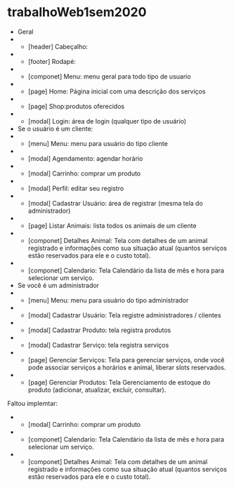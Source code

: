 # trabalhoWeb1sem2020
- Geral
- - [header] Cabeçalho: 
- - [footer] Rodapé:
- - [componet] Menu: menu geral para todo tipo de usuario
- - [page] Home: Página inicial com uma descrição dos serviços 
- - [page] Shop:produtos oferecidos
- - [modal] Login: área de login (qualquer tipo de usuário)
- Se o usuário é um cliente:
- - [menu] Menu: menu para usuário do tipo cliente
- - [modal] Agendamento: agendar horário
- - [modal] Carrinho: comprar um produto
- - [modal] Perfil: editar seu registro 
- - [modal] Cadastrar Usuário: área de registrar (mesma tela do administrador)
- - [page] Listar Animais: lista todos os animais de um cliente
- - [componet] Detalhes Animal: Tela com detalhes de um animal registrado e informações como sua situação atual (quantos serviços estão reservados para ele e o custo total).
- - [componet] Calendario: Tela Calendário da lista de mês e hora para selecionar um serviço.
- Se você é um administrador
- - [menu] Menu: menu para usuário do tipo administrador
- - [modal] Cadastrar Usuário: Tela  registre administradores / clientes
- - [modal] Cadastrar Produto: tela registra produtos
- - [modal] Cadastrar Serviço: tela registra serviços
- - [page] Gerenciar Serviços: Tela para gerenciar serviços, onde você pode associar serviços a horários e animal, liberar slots reservados.
- - [page] Gerenciar Produtos: Tela Gerenciamento de estoque do produto (adicionar, atualizar, excluir, consultar).

Faltou implemtar:
- - [modal] Carrinho: comprar um produto
- - [componet] Calendario: Tela Calendário da lista de mês e hora para selecionar um serviço.
- - [componet] Detalhes Animal: Tela com detalhes de um animal registrado e informações como sua situação atual (quantos serviços estão reservados para ele e o custo total).

